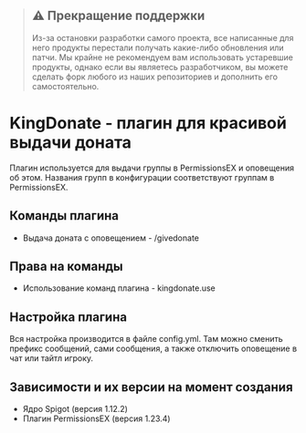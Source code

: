 > ## :warning: Прекращение поддержки
> Из-за остановки разработки самого проекта, все написанные для него продукты перестали получать какие-либо обновления или патчи.
> Мы крайне не рекомендуем вам использовать устаревшие продукты, однако если вы являетесь разработчиком, вы можете сделать форк любого из наших репозиториев и дополнить его самостоятельно.

# KingDonate - плагин для красивой выдачи доната

Плагин используется для выдачи группы в PermissionsEX и оповещения об этом. Названия групп в конфигурации соответствуют группам в PermissionsEX.

## Команды плагина

* Выдача доната с оповещением - /givedonate

## Права на команды

* Использование команд плагина - kingdonate.use

## Настройка плагина

Вся настройка производится в файле config.yml. Там можно сменить префикс сообщений, сами сообщения, а также отключить оповещение в чат или тайтл игроку.

## Зависимости и их версии на момент создания

* Ядро Spigot (версия 1.12.2)
* Плагин PermissionsEX (версия 1.23.4)
